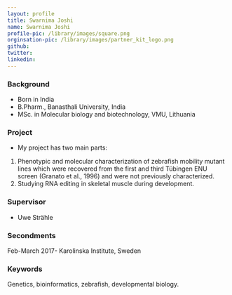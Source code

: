 ```yaml
---
layout: profile
title: Swarnima Joshi
name: Swarnima Joshi
profile-pic: /library/images/square.png
orginsation-pic: /library/images/partner_kit_logo.png
github:
twitter:
linkedin:
---
```

### Background
-   Born in India
-   B.Pharm., Banasthali University, India
-   MSc. in Molecular biology and biotechnology, VMU, Lithuania

### Project
-   My project has two main parts:
1.	Phenotypic and molecular characterization of zebrafish mobility mutant lines which were recovered from the first and third Tübingen ENU screen (Granato et al., 1996) and were not previously characterized.
2.	Studying RNA editing in skeletal muscle during development.

### Supervisor
-   Uwe Strähle

### Secondments
Feb-March 2017- Karolinska Institute, Sweden

### Keywords
Genetics, bioinformatics, zebrafish, developmental biology.
